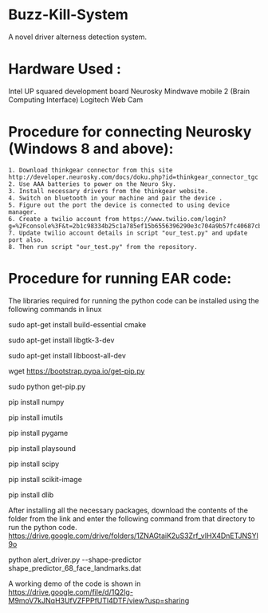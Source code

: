 # Buzz-Kill-System
A novel driver alterness detection system.

# Hardware Used :
  Intel UP squared development board
  Neurosky Mindwave mobile 2 (Brain Computing Interface)
  Logitech Web Cam
  
# Procedure for connecting Neurosky (Windows 8 and above):
    1. Download thinkgear connector from this site http://developer.neurosky.com/docs/doku.php?id=thinkgear_connector_tgc
    2. Use AAA batteries to power on the Neuro Sky.
    3. Install necessary drivers from the thinkgear website. 
    4. Switch on bluetooth in your machine and pair the device .
    5. Figure out the port the device is connected to using device manager.
    6. Create a twilio account from https://www.twilio.com/login?      g=%2Fconsole%3F&t=2b1c98334b25c1a785ef15b6556396290e3c704a9b57fc40687cbccd79c46a8c
    7. Update twilio account details in script "our_test.py" and update port also.
    8. Then run script "our_test.py" from the repository.
    
# Procedure for running EAR code:
The libraries required for running the python code can be installed using the following commands in linux


sudo apt-get install build-essential cmake

sudo apt-get install libgtk-3-dev

sudo apt-get install libboost-all-dev

wget https://bootstrap.pypa.io/get-pip.py

sudo python get-pip.py

pip install numpy

pip install imutils

pip install pygame

pip install playsound

pip install scipy

pip install scikit-image

pip install dlib

After installing all the necessary packages, download the contents of the folder from the link and enter the following command from that directory to run the python code.
https://drive.google.com/drive/folders/1ZNAGtaiK2uS3Zrf_vIHX4DnETJNSYl9o

python alert_driver.py --shape-predictor shape_predictor_68_face_landmarks.dat

A working demo of the code is shown in https://drive.google.com/file/d/1Q2lg-M9moV7kJNqH3UfVZFPPfUTl4DTF/view?usp=sharing
